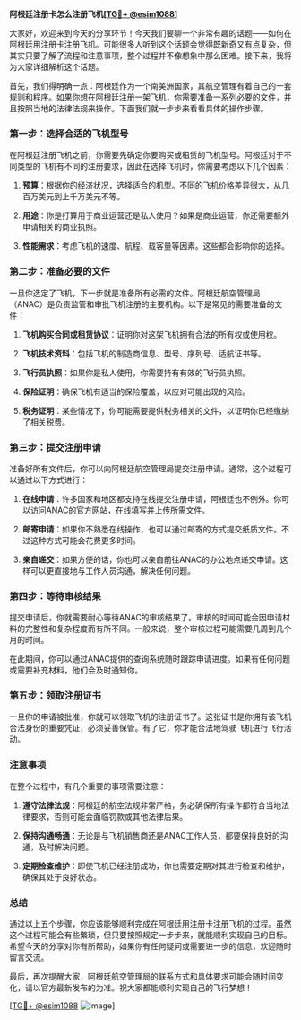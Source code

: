 **阿根廷注册卡怎么注册飞机[[TG💪+ @esim1088](https://t.me/s/esim1088)]**

大家好，欢迎来到今天的分享环节！今天我们要聊一个非常有趣的话题——如何在阿根廷用注册卡注册飞机。可能很多人听到这个话题会觉得既新奇又有点复杂，但其实只要了解了流程和注意事项，整个过程并不像想象中那么困难。接下来，我将为大家详细解析这个话题。

首先，我们得明确一点：阿根廷作为一个南美洲国家，其航空管理有着自己的一套规则和程序。如果你想在阿根廷注册一架飞机，你需要准备一系列必要的文件，并且按照当地的法律法规来操作。下面我们就一步步来看看具体的操作步骤。

### 第一步：选择合适的飞机型号

在阿根廷注册飞机之前，你需要先确定你要购买或租赁的飞机型号。阿根廷对于不同类型的飞机有不同的注册要求，因此在选择飞机时，你需要考虑以下几个因素：

1. **预算**：根据你的经济状况，选择适合的机型。不同的飞机价格差异很大，从几百万美元到上千万美元不等。
   
2. **用途**：你是打算用于商业运营还是私人使用？如果是商业运营，你还需要额外申请相关的商业执照。

3. **性能需求**：考虑飞机的速度、航程、载客量等因素。这些都会影响你的选择。

### 第二步：准备必要的文件

一旦你选定了飞机，下一步就是准备所有必需的文件。阿根廷航空管理局（ANAC）是负责监管和审批飞机注册的主要机构。以下是常见的需要准备的文件：

1. **飞机购买合同或租赁协议**：证明你对这架飞机拥有合法的所有权或使用权。

2. **飞机技术资料**：包括飞机的制造商信息、型号、序列号、适航证书等。

3. **飞行员执照**：如果你是私人使用，你需要持有有效的飞行员执照。

4. **保险证明**：确保飞机有适当的保险覆盖，以应对可能出现的风险。

5. **税务证明**：某些情况下，你可能需要提供税务相关的文件，以证明你已经缴纳了相关税费。

### 第三步：提交注册申请

准备好所有文件后，你可以向阿根廷航空管理局提交注册申请。通常，这个过程可以通过以下方式进行：

1. **在线申请**：许多国家和地区都支持在线提交注册申请，阿根廷也不例外。你可以访问ANAC的官方网站，在线填写并上传所需文件。

2. **邮寄申请**：如果你不熟悉在线操作，也可以通过邮寄的方式提交纸质文件。不过这种方式可能会花费更多时间。

3. **亲自递交**：如果方便的话，你也可以亲自前往ANAC的办公地点递交申请。这样可以更直接地与工作人员沟通，解决任何问题。

### 第四步：等待审核结果

提交申请后，你就需要耐心等待ANAC的审核结果了。审核的时间可能会因申请材料的完整性和复杂程度而有所不同。一般来说，整个审核过程可能需要几周到几个月的时间。

在此期间，你可以通过ANAC提供的查询系统随时跟踪申请进度。如果有任何问题或需要补充材料，他们会及时通知你。

### 第五步：领取注册证书

一旦你的申请被批准，你就可以领取飞机的注册证书了。这张证书是你拥有该飞机合法身份的重要凭证，必须妥善保管。有了它，你才能合法地驾驶飞机进行飞行活动。

### 注意事项

在整个过程中，有几个重要的事项需要注意：

1. **遵守法律法规**：阿根廷的航空法规非常严格，务必确保所有操作都符合当地法律要求，否则可能会面临罚款或其他法律后果。

2. **保持沟通畅通**：无论是与飞机销售商还是ANAC工作人员，都要保持良好的沟通，及时解决问题。

3. **定期检查维护**：即使飞机已经注册成功，你也需要定期对其进行检查和维护，确保其处于良好状态。

### 总结

通过以上五个步骤，你应该能够顺利完成在阿根廷用注册卡注册飞机的过程。虽然这个过程可能会有些繁琐，但只要按照规定一步步来，就能顺利实现自己的目标。希望今天的分享对你有所帮助，如果你有任何疑问或需要进一步的信息，欢迎随时留言交流。

最后，再次提醒大家，阿根廷航空管理局的联系方式和具体要求可能会随时间变化，请以官方最新发布的为准。祝大家都能顺利实现自己的飞行梦想！

[[TG💪+ @esim1088](https://t.me/s/esim1088) ![Image](https://i.postimg.cc/4NQfJmqS/Snipaste-2025-05-13-00-14-12.png)]
